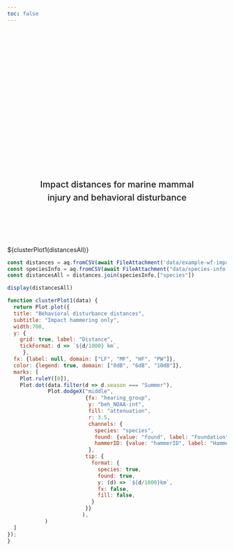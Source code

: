 ```yaml
---
toc: false
---
```


<style>

.hero {
  display: flex;
  flex-direction: column;
  align-items: center;
  font-family: var(--sans-serif);
  margin: 4rem 0 6rem;
  text-wrap: balance;
  text-align: center;
}

.hero h1 {
  margin: 2rem 0;
  max-width: none;
  font-size: 14vw;
  font-weight: 900;
  line-height: 1;
  background: linear-gradient(30deg, var(--theme-foreground-focus), currentColor);
  -webkit-background-clip: text;
  -webkit-text-fill-color: transparent;
  background-clip: text;
}

.hero h2 {
  margin: 0;
  max-width: 34em;
  font-size: 20px;
  font-style: initial;
  font-weight: 500;
  line-height: 1.5;
  color: var(--theme-foreground-muted);
}

@media (min-width: 640px) {
  .hero h1 {
    font-size: 75px;
  }
}

</style>

<div class="hero">
  <h1>Offshore wind turbine noise effects</h1>
  <h2>Impact distances for marine mammal injury and behavioral disturbance</h2>
</div>

<div class="grid grid-cols-2">
  <div class="card">
  ${clusterPlot1(distancesAll)}
  
  </div>
  <div class="card"></div>
</div>

```js
const distances = aq.fromCSV(await FileAttachment('data/example-wf-impact-ranges.csv').text());
const speciesInfo = aq.fromCSV(await FileAttachment("data/species-info.csv").text());
const distancesAll = distances.join(speciesInfo,["species"])
```

```js
display(distancesAll)

```


```js
function clusterPlot1(data) {
  return Plot.plot({
  title: "Behavioral disturbance distances",
  subtitle: "Impact hammering only",
  width:700,
  y: {
    grid: true, label: "Distance", 
    tickFormat: d => `${d/1000} km`,
     },
  fx: {label: null, domain: ["LF", "MF", "HF", "PW"]},
  color: {legend: true, domain: ["0dB", "6dB", "10dB"]},
  marks: [
    Plot.ruleY([0]),
    Plot.dot(data.filter(d => d.season === "Summer"), 
             Plot.dodgeX("middle", 
                         {fx: "hearing_group", 
                          y: "beh_NOAA-int", 
                          fill: "attenuation",
                          r: 3.5,
                          channels: {
                            species: "species",
                            found: {value: "found", label: "Foundation"},
                            hammerID: {value: "hammerID", label: "Hammer ID"},
                          },
                         tip: {
                           format: {
                             species: true,
                             found: true,
                             y: (d) => `${d/1000}km`,
                             fx: false,
                             fill: false,
                           }
                         }}
                        ),
            )
  ]
});
}

